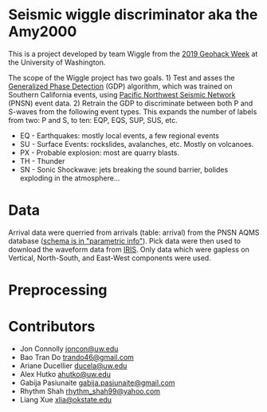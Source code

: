 # Seismic wiggle discriminator aka the Amy2000
This is a project developed by team Wiggle from the [2019 Geohack Week](https://geohackweek.github.io/) at the University of Washington. 

The scope of the Wiggle project has two goals. 1) Test and asses the [Generalized Phase Detection](https://github.com/interseismic/generalized-phase-detection) (GDP) algorithm, which was trained on Southern California events, using [Pacific Northwest Seismic Network](https://pnsn.org) (PNSN) event data. 2) Retrain the GDP to discriminate between both P and S-waves from the following event types.  This expands the number of labels from two: P and S, to ten: EQP, EQS, SUP, SUS, etc.
* EQ - Earthquakes: mostly local events, a few regional events
* SU - Surface Events: rockslides, avalanches, etc.  Mostly on volcanoes. 
* PX - Probable explosion: most are quarry blasts. 
* TH - Thunder
* SN - Sonic Shockwave: jets breaking the sound barrier, bolides exploding in the atmosphere...

# Data
Arrival data were querried from arrivals (table: arrival) from the PNSN AQMS database ([schema is in "parametric info"](http://www.ncedc.org/db/)). Pick data were then used to download the waveform data from [IRIS](http://ds.iris.edu/ds).  Only data which were gapless on Vertical, North-South, and East-West components were used.

# Preprocessing

# Contributors
* Jon Connolly joncon@uw.edu
* Bao Tran Do trando46@gmail.com
* Ariane Ducellier ducela@uw.edu
* Alex Hutko ahutko@uw.edu 
* Gabija Pasiunaite gabija.pasiunaite@gmail.com
* Rhythm Shah rhythm_shah99@yahoo.com
* Liang Xue  xlia@okstate.edu


